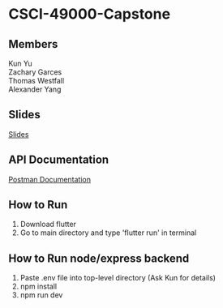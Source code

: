 # CSCI-49000-Capstone

## Members

Kun Yu  
Zachary Garces  
Thomas Westfall  
Alexander Yang

## Slides

[Slides](slides.pdf)

## API Documentation

[Postman Documentation](https://documenter.getpostman.com/view/6750906/TVev5Qyx)

## How to Run

1. Download flutter
2. Go to main directory and type 'flutter run' in terminal

## How to Run node/express backend

1. Paste .env file into top-level directory (Ask Kun for details)
2. npm install
3. npm run dev
